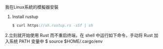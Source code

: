 我在Linux系統的模擬器安裝

1. Install rustup
   ```js
   $ curl https://sh.rustup.rs -sSf | sh
   ```
2.立刻就开始使用 Rust 而不重启终端，在 shell 中运行如下命令，手动将 Rust 加入系统 PATH 变量中
   $ source $HOME/.cargo/env